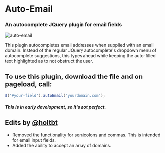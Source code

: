 # Auto-Email
### An autocomplete JQuery plugin for email fields

![auto-email](https://github.com/chrisyuska/auto-email/raw/master/screenshot.png)

This plugin autocompletes email addresses when supplied with an email domain.  Instead of the regular JQuery autocomplete's dropdown menu of autocomplete suggestions, this types ahead while keeping the auto-filled text highlighted as to not obstruct the user.

## To use this plugin, download the file and on pageload, call:

```javascript
$('#your-field').autoEmail("yourdomain.com");
```

##### This is in early development, so it's not perfect.

## Edits by [@holtbt](http://www.twitter.com/holtbt)

- Removed the functionality for semicolons and commas. This is intended for email input fields.
- Added the ability to accept an array of domains.
